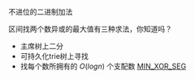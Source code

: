 不进位的二进制加法


区间找两个数异或的最大值有三种求法，你知道吗？
+ 主席树上二分
+ 可持久化trie树上寻找
+ 找每个数所拥有的 $O(logn)$ 个支配数 [MIN_XOR_SEG](https://www.codechef.com/problems/MINXORSEG)
